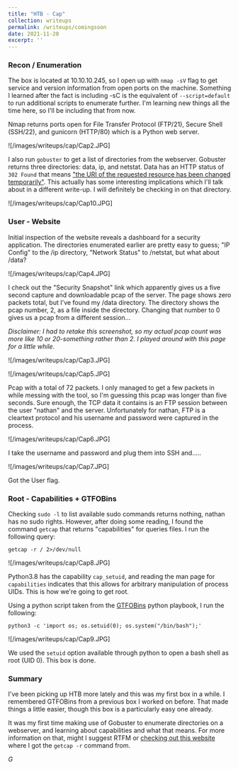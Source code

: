 ```yaml
---
title: "HTB - Cap"
collection: writeups
permalink: /writeups/comingsoon
date: 2021-11-20
excerpt: ''
---
```

           

### Recon / Enumeration

The box is located at 10.10.10.245, so I open up with `nmap -sV` flag to get service and version information from open ports on the machine. Something I learned after the fact is including -sC is the equivalent of `--script=default` to run additional scripts to enumerate further. I'm learning new things all the time here, so I'll be including that from now.

Nmap returns ports open for File Transfer Protocol (FTP/21), Secure Shell (SSH/22), and gunicorn (HTTP/80) which is a Python web server.

![/images/writeups/cap/Cap2.JPG]

I also run `gobuster` to get a list of directories from the webserver. Gobuster returns three directories: data, ip, and netstat. Data has an HTTP status of `302 Found` that means ["the URI of the requested resource has been changed temporarily"](https://developer.mozilla.org/en-US/docs/Web/HTTP/Status/302). This actually has some interesting implications which I'll talk about in a different write-up. I will definitely be checking in on that directory.

![/images/writeups/cap/Cap10.JPG]

### User - Website

Initial inspection of the website reveals a dashboard for a security application. The directories enumerated earlier are pretty easy to guess; "IP Config" to the /ip directory, "Network Status" to /netstat, but what about /data?

![/images/writeups/cap/Cap4.JPG]

I check out the "Security Snapshot" link which apparently gives us a five second capture and downloadable pcap of the server. The page shows zero packets total, but I've found my /data directory. The directory shows the pcap number, 2, as a file inside the directory. Changing that number to 0 gives us a pcap from a different session...

_Disclaimer: I had to retake this screenshot, so my actual pcap count was more like 10 or 20-something rather than 2. I played around with this page for a little while._

![/images/writeups/cap/Cap3.JPG]

![/images/writeups/cap/Cap5.JPG]

Pcap with a total of 72 packets. I only managed to get a few packets in while messing with the tool, so I'm guessing this pcap was longer than five seconds. Sure enough, the TCP data it contains is an FTP session between the user "nathan" and the server. Unfortunately for nathan, FTP is a cleartext protocol and his username and password were captured in the process.

![/images/writeups/cap/Cap6.JPG]

I take the username and password and plug them into SSH and.....

![/images/writeups/cap/Cap7.JPG]

Got the User flag.

### Root - Capabilities + GTFOBins

Checking `sudo -l` to list available sudo commands returns nothing, nathan has no sudo rights. However, after doing some reading, I found the command `getcap` that returns "capabilities" for queries files. I run the following query:

`getcap -r / 2>/dev/null`

![/images/writeups/cap/Cap8.JPG]

Python3.8 has the capability `cap_setuid`, and reading the man page for `capabilities` indicates that this allows for arbitrary manipulation of process UIDs. This is how we're going to get root.

Using a python script taken from the [GTFOBins](https://gtfobins.github.io/gtfobins/python/) python playbook, I run the following:

`python3 -c 'import os; os.setuid(0); os.system("/bin/bash");'`

![/images/writeups/cap/Cap9.JPG]

We used the `setuid` option available through python to open a bash shell as root (UID 0). This box is done.

### Summary

I've been picking up HTB more lately and this was my first box in a while. I remembered GTFOBins from a previous box I worked on before. That made things a little easier, though this box is a particularly easy one already.

It was my first time making use of Gobuster to enumerate directories on a webserver, and learning about capabilities and what that means. For more information on that, might I suggest RTFM or [checking out this website](https://book.hacktricks.xyz/linux-unix/privilege-escalation/linux-capabilities) where I got the `getcap -r` command from.

_G_

